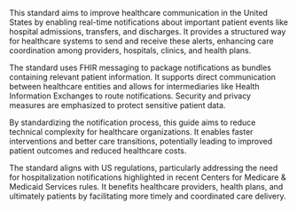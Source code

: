 This standard aims to improve healthcare communication in the United States by enabling real-time notifications about important patient events like hospital admissions, transfers, and discharges. It provides a structured way for healthcare systems to send and receive these alerts, enhancing care coordination among providers, hospitals, clinics, and health plans.

The standard uses FHIR messaging to package notifications as bundles containing relevant patient information. It supports direct communication between healthcare entities and allows for intermediaries like Health Information Exchanges to route notifications. Security and privacy measures are emphasized to protect sensitive patient data.

By standardizing the notification process, this guide aims to reduce technical complexity for healthcare organizations. It enables faster interventions and better care transitions, potentially leading to improved patient outcomes and reduced healthcare costs.

The standard aligns with US regulations, particularly addressing the need for hospitalization notifications highlighted in recent Centers for Medicare & Medicaid Services rules. It benefits healthcare providers, health plans, and ultimately patients by facilitating more timely and coordinated care delivery.